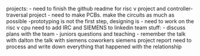 projects:
	- need to finish the github readme for risc v project and controller-traversal project
	- need to make PCBs. make the circuits as much as possible -prototyping is not the first step, designing is
	- need to work on the risc v cpu
need to add IRC and SIEMENS to linkedin
team stuff:
	- discuss plans with the team
	- juniors questions and teaching
	- remember the talk with dalton
the talk with siemens coworkers
siemens project report
need to process and write down everything that happened with the relationship
